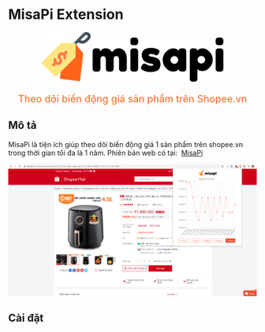 # MisaPi Extension

<p align="center">
  <img src="https://raw.githubusercontent.com/misa198/misapi-extension/master/src/assets/logo.png?token=AMIRKUFJCB5LZA26KUUB7CLACEL6W" width="100px" />
  <img src="https://raw.githubusercontent.com/misa198/misapi-extension/master/src/assets/logo-text.png?token=AMIRKUFEPB6IUZX55HZGES3ACEMHW" height="90px" />
  <p align="center" style="font-size: 20px; color: #FF641A">
    Theo dõi biến động giá sản phẩm trên Shopee.vn
  </p>
</p>

## Mô tả

MisaPi là tiện ích giúp theo dõi biến động giá 1 sản phẩm trên shopee.vn trong thời gian tối đa là 1 năm.
Phiên bản web có tại:&nbsp;&nbsp;<a href="https://misapi.tk" target="blank">MisaPi</a>

<p align="center">
  <img src="https://raw.githubusercontent.com/misa198/misapi-extension/master/readme/images/screenshot-1.png?token=AMIRKUF4RQYZOKKN2JTGWSTACENKG" />
</p>

## Cài đặt
